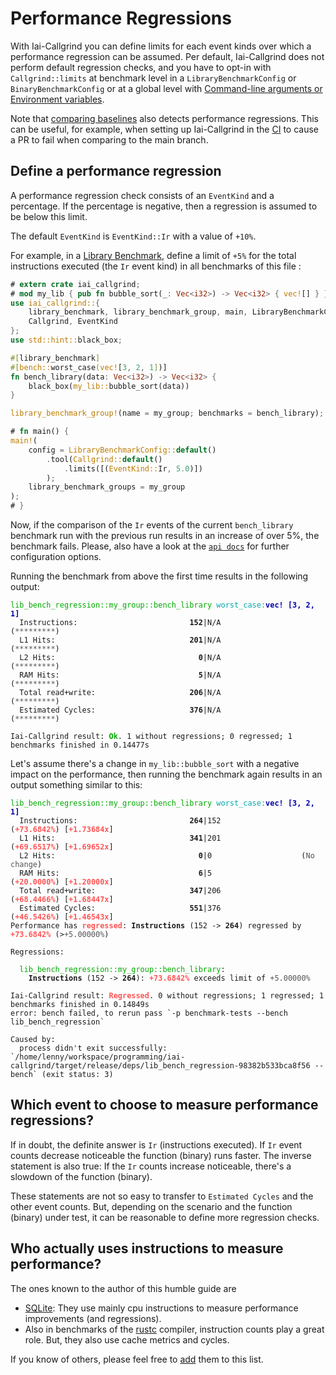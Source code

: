 <!-- markdownlint-disable MD041 MD033 -->

# Performance Regressions

With Iai-Callgrind you can define limits for each event kinds over which a
performance regression can be assumed. Per default, Iai-Callgrind does not
perform default regression checks, and you have to opt-in with
`Callgrind::limits` at benchmark level in a `LibraryBenchmarkConfig` or
`BinaryBenchmarkConfig` or at a global level with [Command-line arguments or
Environment variables](./cli_and_env/basics.md).

Note that [comparing baselines](./cli_and_env/baselines.md) also detects
performance regressions. This can be useful, for example, when setting up
Iai-Callgrind in the [CI](./installation/iai_callgrind.md#in-the-github-ci) to
cause a PR to fail when comparing to the main branch.

## Define a performance regression

A performance regression check consists of an `EventKind` and a percentage. If
the percentage is negative, then a regression is assumed to be below this limit.

The default `EventKind` is `EventKind::Ir` with a value of `+10%`.

For example, in a [Library
Benchmark](./benchmarks/library_benchmarks/configuration.md), define a limit of
`+5%` for the total instructions executed (the `Ir` event kind) in all
benchmarks of this file :

```rust
# extern crate iai_callgrind;
# mod my_lib { pub fn bubble_sort(_: Vec<i32>) -> Vec<i32> { vec![] } }
use iai_callgrind::{
    library_benchmark, library_benchmark_group, main, LibraryBenchmarkConfig,
    Callgrind, EventKind
};
use std::hint::black_box;

#[library_benchmark]
#[bench::worst_case(vec![3, 2, 1])]
fn bench_library(data: Vec<i32>) -> Vec<i32> {
    black_box(my_lib::bubble_sort(data))
}

library_benchmark_group!(name = my_group; benchmarks = bench_library);

# fn main() {
main!(
    config = LibraryBenchmarkConfig::default()
        .tool(Callgrind::default()
            .limits([(EventKind::Ir, 5.0)])
        );
    library_benchmark_groups = my_group
);
# }
```

Now, if the comparison of the `Ir` events of the current `bench_library`
benchmark run with the previous run results in an increase of over 5%, the
benchmark fails. Please, also have a look at the [`api
docs`](https://docs.rs/iai-callgrind/0.14.2/iai_callgrind/struct.RegressionConfig.html)
for further configuration options.

Running the benchmark from above the first time results in the following output:

<pre><code class="hljs"><span style="color:#0A0">lib_bench_regression::my_group::bench_library</span> <span style="color:#0AA">worst_case</span><span style="color:#0AA">:</span><b><span style="color:#00A">vec! [3, 2, 1]</span></b>
<span style="color:#555">  </span>Instructions:                         <b>152</b>|N/A                  (<span style="color:#555">*********</span>)
<span style="color:#555">  </span>L1 Hits:                              <b>201</b>|N/A                  (<span style="color:#555">*********</span>)
<span style="color:#555">  </span>L2 Hits:                                <b>0</b>|N/A                  (<span style="color:#555">*********</span>)
<span style="color:#555">  </span>RAM Hits:                               <b>5</b>|N/A                  (<span style="color:#555">*********</span>)
<span style="color:#555">  </span>Total read+write:                     <b>206</b>|N/A                  (<span style="color:#555">*********</span>)
<span style="color:#555">  </span>Estimated Cycles:                     <b>376</b>|N/A                  (<span style="color:#555">*********</span>)

Iai-Callgrind result: <b><span style="color:#0A0">Ok</span></b>. 1 without regressions; 0 regressed; 1 benchmarks finished in 0.14477s</code></pre>

Let's assume there's a change in `my_lib::bubble_sort` with a negative impact on
the performance, then running the benchmark again results in an output something
similar to this:

<pre><code class="hljs"><span style="color:#0A0">lib_bench_regression::my_group::bench_library</span> <span style="color:#0AA">worst_case</span><span style="color:#0AA">:</span><b><span style="color:#00A">vec! [3, 2, 1]</span></b>
<span style="color:#555">  </span>Instructions:                         <b>264</b>|152                  (<b><span style="color:#F55">+73.6842%</span></b>) [<b><span style="color:#F55">+1.73684x</span></b>]
<span style="color:#555">  </span>L1 Hits:                              <b>341</b>|201                  (<b><span style="color:#F55">+69.6517%</span></b>) [<b><span style="color:#F55">+1.69652x</span></b>]
<span style="color:#555">  </span>L2 Hits:                                <b>0</b>|0                    (<span style="color:#555">No change</span>)
<span style="color:#555">  </span>RAM Hits:                               <b>6</b>|5                    (<b><span style="color:#F55">+20.0000%</span></b>) [<b><span style="color:#F55">+1.20000x</span></b>]
<span style="color:#555">  </span>Total read+write:                     <b>347</b>|206                  (<b><span style="color:#F55">+68.4466%</span></b>) [<b><span style="color:#F55">+1.68447x</span></b>]
<span style="color:#555">  </span>Estimated Cycles:                     <b>551</b>|376                  (<b><span style="color:#F55">+46.5426%</span></b>) [<b><span style="color:#F55">+1.46543x</span></b>]
Performance has <b><span style="color:#F55">regressed</span></b>: <b>Instructions</b> (152 -> <b>264</b>) regressed by <b><span style="color:#F55">+73.6842%</span></b> (><span style="color:#555">+5.00000%</span>)

Regressions:

  <span style="color:#0A0">lib_bench_regression::my_group::bench_library</span>:
    <b>Instructions</b> (152 -> <b>264</b>): <b><span style="color:#F55">+73.6842</span></b><b><span style="color:#F55">%</span></b> exceeds limit of <span style="color:#555">+5.00000</span><span style="color:#555">%</span>

Iai-Callgrind result: <b><span style="color:#F55">Regressed</span></b>. 0 without regressions; 1 regressed; 1 benchmarks finished in 0.14849s
error: bench failed, to rerun pass `-p benchmark-tests --bench lib_bench_regression`

Caused by:
  process didn't exit successfully: `/home/lenny/workspace/programming/iai-callgrind/target/release/deps/lib_bench_regression-98382b533bca8f56 --bench` (exit status: 3)</code></pre>

## Which event to choose to measure performance regressions?

If in doubt, the definite answer is `Ir` (instructions executed). If `Ir` event
counts decrease noticeable the function (binary) runs faster. The inverse
statement is also true: If the `Ir` counts increase noticeable, there's a
slowdown of the function (binary).

These statements are not so easy to transfer to `Estimated Cycles` and the other
event counts. But, depending on the scenario and the function (binary) under
test, it can be reasonable to define more regression checks.

## Who actually uses instructions to measure performance?

The ones known to the author of this humble guide are

* [SQLite](https://sqlite.org/cpu.html#performance_measurement): They use mainly
  cpu instructions to measure performance improvements (and regressions).
* Also in benchmarks of the [rustc](https://github.com/rust-lang/rustc-perf)
  compiler, instruction counts play a great role. But, they also use cache
  metrics and cycles.

If you know of others, please feel free to
[add](https://github.com/iai-callgrind/iai-callgrind/blob/5bec95ee37330954916ea29e7a7dc40ca62bc454/docs/src/regressions.md)
them to this list.
